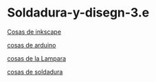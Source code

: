 # Soldadura-y-disegn-3.e

[Cosas de inkscape](https://github.com/Wesley3455/Soldadura-y-disegn-3.e/blob/main/inkscape.md#documentaci%C3%B3n-inkscape)


[cosas de arduino](https://github.com/Wesley3455/Soldadura-y-disegn-3.e/blob/main/arduino.md#documentacion-del-arduino)


[cosas de la Lampara](https://github.com/Wesley3455/Soldadura-y-disegn-3.e/blob/main/Lampara.md#proceso-de-lampara)


[cosas de soldadura](https://github.com/Wesley3455/Soldadura-y-disegn-3.e/blob/main/Soldadura.md#cosas-de-soldadura)
